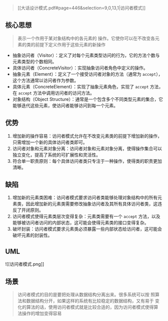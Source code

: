 > [[大话设计模式.pdf#page=446&selection=9,0,13,1|访问者模式]]
## 核心思想

> 表示一个作用于某对象结构中的各元素的 操作。它使你可以在不改变各元素的类的前提下定义作用于这些元素的新操作

- 抽象访问者（Visitor）：定义了对每个元素类型访问的行为，它的方法个数与元素类型的个数相同。
- 具体访问者（ConcreteVisitor）：实现抽象访问者角色中定义的操作。
- 抽象元素（Element）：定义了一个接受访问者对象的方法（通常为 `accept`），这个方法通常以访问者作为参数。
- 具体元素（ConcreteElement）：实现了抽象元素角色，实现了 `accept` 方法，在 `accept` 方法中调用访问者的访问方法。
- 对象结构（Object Structure）：通常是一个包含多个不同类型元素的集合，它能够迭代这些元素，使访问者能够访问到每一个元素。
## 优势

1. 增加新的操作容易：访问者模式允许在不改变元素类的前提下增加新的操作，只需增加一个新的具体访问者类即可。
2. 访问者对象和元素对象分离：访问者对象和元素对象分离，使得操作集合可以独立变化，提高了系统的可扩展性和灵活性。
3. 符合单一职责原则：每个具体访问者类只专注于一种操作，使得类的职责更加清晰。
## 缺陷

1. 增加新的元素类困难：访问者模式要求访问者类能够处理对象结构中的所有元素类，因此增加新的元素类需要修改抽象访问者及其所有具体访问者类，这违反了开闭原则。
2. 访问者模式使得元素类层次变得复杂：元素类需要有一个 `accept` 方法，以及能够被访问者访问的内部状态，这可能会使得元素类的接口变得复杂。
3. 破坏封装：访问者模式要求元素类必须暴露一些内部状态给访问者，这可能会破坏元素的封装性。
## UML

![[访问者模式.png]]
## 场景

> 访问者模式的目的是要把处理从数据结构分离出来。很多系统可以按 照算法和数据结构分开，如果这样的系统有比较稳定的数据结构，又有易于 变化的算法的话，使用访问者模式就是比较合适的，因为访问者模式使得算 法操作的增加变得容易